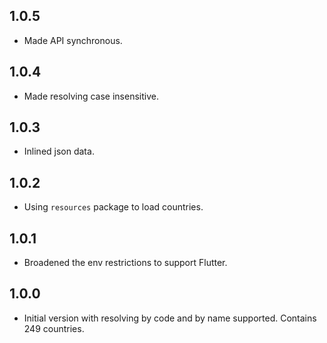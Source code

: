 ## 1.0.5

* Made API synchronous.

## 1.0.4

* Made resolving case insensitive.

## 1.0.3

* Inlined json data.

## 1.0.2

* Using `resources` package to load countries.

## 1.0.1

* Broadened the env restrictions to support Flutter.

## 1.0.0

* Initial version with resolving by code and by name supported. Contains 249 countries.
